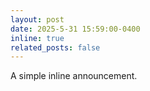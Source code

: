 ```yaml
---
layout: post
date: 2025-5-31 15:59:00-0400
inline: true
related_posts: false
---
```


A simple inline announcement.

